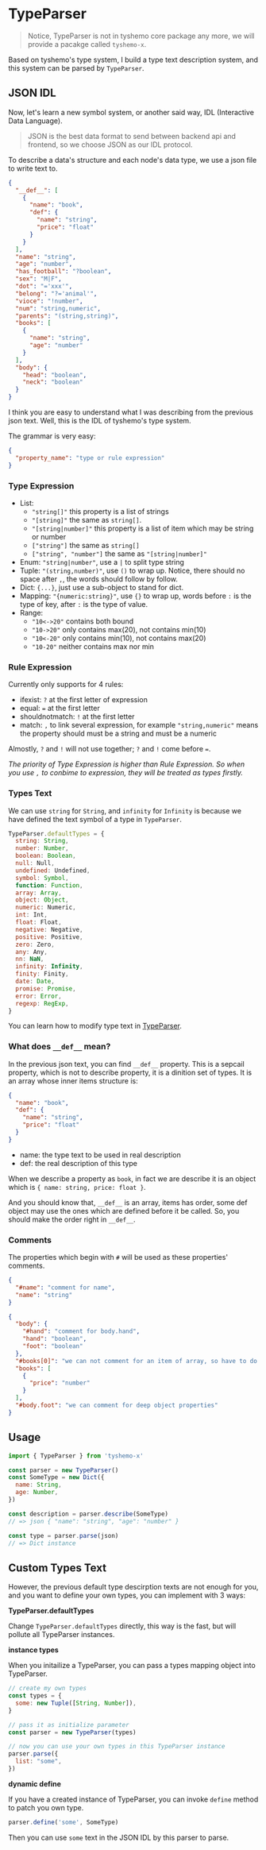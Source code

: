 # TypeParser

> Notice, TypeParser is not in tyshemo core package any more, we will provide a pacakge called `tyshemo-x`.

Based on tyshemo's type system, I build a type text description system, and this system can be parsed by `TypeParser`.

## JSON IDL

Now, let's learn a new symbol system, or another said way, IDL (Interactive Data Language).

> JSON is the best data format to send between backend api and frontend, so we choose JSON as our IDL protocol.

To describe a data's structure and each node's data type, we use a json file to write text to.

```json
{
  "__def__": [
    {
      "name": "book",
      "def": {
        "name": "string",
        "price": "float"
      }
    }
  ],
  "name": "string",
  "age": "number",
  "has_football": "?boolean",
  "sex": "M|F",
  "dot": "='xxx'",
  "belong": "?='animal'",
  "vioce": "!number",
  "num": "string,numeric",
  "parents": "(string,string)",
  "books": [
    {
      "name": "string",
      "age": "number"
    }
  ],
  "body": {
    "head": "boolean",
    "neck": "boolean"
  }
}
```

I think you are easy to understand what I was describing from the previous json text.
Well, this is the IDL of tyshemo's type system.

The grammar is very easy:

```json
{
  "property_name": "type or rule expression"
}
```

### Type Expression

- List:
  - `"string[]"` this property is a list of strings
  - `"[string]"` the same as `string[]`.
  - `"[string|number]"` this property is a list of item which may be string or number
  - `["string"]` the same as `string[]`
  - `["string", "number"]` the same as `"[string|number]"`
- Enum: `"string|number"`, use a `|` to split type string
- Tuple: `"(string,number)"`, use `()` to wrap up. Notice, there should no space after `,`, the words should follow by follow.
- Dict: `{...}`, just use a sub-object to stand for dict.
- Mapping: `"{numeric:string}"`, use `{}` to wrap up, words before `:` is the type of key, after `:` is  the type of value.
- Range:
  - `"10<->20"` contains both bound
  - `"10->20"` only contains max(20), not contains min(10)
  - `"10<-20"` only contains min(10), not contains max(20)
  - `"10-20"` neither contains max nor min

### Rule Expression

Currently only supports for 4 rules:

- ifexist: `?` at the first letter of expression
- equal: `=` at the first letter
- shouldnotmatch: `!` at the first letter
- match: `,` to link several expression, for example `"string,numeric"` means the property should must be a string and must be a numeric

Almostly, `?` and `!` will not use together; `?` and `!` come before `=`.

*The priority of Type Expression is higher than Rule Expression. So when you use `,` to conbime to expression, they will be treated as types firstly.*

### Types Text

We can use `string` for `String`, and `infinity` for `Infinity` is because we have defined the text symbol of a type in `TypeParser`.

```js
TypeParser.defaultTypes = {
  string: String,
  number: Number,
  boolean: Boolean,
  null: Null,
  undefined: Undefined,
  symbol: Symbol,
  function: Function,
  array: Array,
  object: Object,
  numeric: Numeric,
  int: Int,
  float: Float,
  negative: Negative,
  positive: Positive,
  zero: Zero,
  any: Any,
  nn: NaN,
  infinity: Infinity,
  finity: Finity,
  date: Date,
  promise: Promise,
  error: Error,
  regexp: RegExp,
}
```

You can learn how to modify type text in [TypeParser](parser.md?id=custom-types-text).

### What does `__def__` mean?

In the previous json text, you can find `__def__` property. This is a sepcail property, which is not to describe property, it is a dinition set of types. It is an array whose inner items structure is:

```json
{
  "name": "book",
  "def": {
    "name": "string",
    "price": "float"
  }
}
```

- name: the type text to be used in real description
- def: the real description of this type

When we describe a property as `book`, in fact we are describe it is an object which is `{ name: string, price: float }`.

And you should know that, `__def__` is an array, items has order, some def object may use the ones which are defined before it be called. So, you should make the order right in `__def__`.

### Comments

The properties which begin with `#` will be used as these properties' comments.

```json
{
  "#name": "comment for name",
  "name": "string"
}
```

```json
{
  "body": {
    "#hand": "comment for body.hand",
    "hand": "boolean",
    "foot": "boolean"
  },
  "#books[0]": "we can not comment for an item of array, so have to do like this",
  "books": [
    {
      "price": "number"
    }
  ],
  "#body.foot": "we can comment for deep object properties"
}
```

## Usage

```js
import { TypeParser } from 'tyshemo-x'

const parser = new TypeParser()
const SomeType = new Dict({
  name: String,
  age: Number,
})

const description = parser.describe(SomeType)
// => json { "name": "string", "age": "number" }

const type = parser.parse(json)
// => Dict instance
```

## Custom Types Text

However, the previous default type descirption texts are not enough for you, and you want to define your own types, you can implement with 3 ways:

**TypeParser.defaultTypes**

Change `TypeParser.defaultTypes` directly, this way is the fast, but will pollute all TypeParser instances.

**instance types**

When you initailize a TypeParser, you can pass a types mapping object into TypeParser.

```js
// create my own types
const types = {
  some: new Tuple([String, Number]),
}

// pass it as initialize parameter
const parser = new TypeParser(types)

// now you can use your own types in this TypeParser instance
parser.parse({
  list: "some",
})
```

**dynamic define**

If you have a created instance of TypeParser, you can invoke `define` method to patch you own type.

```js
parser.define('some', SomeType)
```

Then you can use `some` text in the JSON IDL by this parser to parse.
